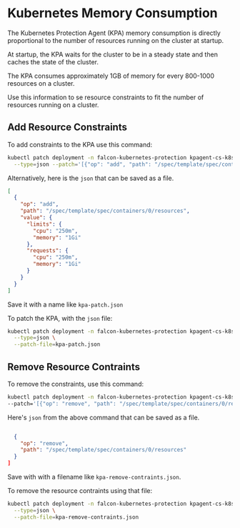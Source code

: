 # Kubernetes Memory Consumption

The Kubernetes Protection Agent (KPA) memory consumption is directly 
proportional to the number of resources running on the cluster at startup. 

At startup, the KPA waits for the cluster to be in a steady state and then caches the 
state of the cluster. 

The KPA consumes approximately 1GB of memory for every 800-1000 resources on a cluster.

Use this information to se resource constraints to fit the number of resources running on 
a cluster.

## Add Resource Constraints

To add constraints to the KPA use this command:

```bash
kubectl patch deployment -n falcon-kubernetes-protection kpagent-cs-k8s-protection-agent \
  --type=json --patch='[{"op": "add", "path": "/spec/template/spec/containers/0/resources", "value":{"limits":{"cpu":"250m","memory":"1Gi"},"requests":{"cpu":"250m","memory":"1Gi"}}}]'
```

Alternatively, here is the `json` that can be saved as a file.

```json
[
  {
    "op": "add",
    "path": "/spec/template/spec/containers/0/resources",
    "value": {
      "limits": {
        "cpu": "250m",
        "memory": "1Gi"
      },
      "requests": {
        "cpu": "250m",
        "memory": "1Gi"
      }
    }
  }
]
```

Save it with a name like `kpa-patch.json`

To patch the KPA, with the `json` file:

```bash
kubectl patch deployment -n falcon-kubernetes-protection kpagent-cs-k8s-protection-agent \
  --type=json \
  --patch-file=kpa-patch.json
```

## Remove Resource Contraints

To remove the constraints, use this command:

```bash
kubectl patch deployment -n falcon-kubernetes-protection kpagent-cs-k8s-protection-agent --type=json \
--patch='[{"op": "remove", "path": "/spec/template/spec/containers/0/resources" }]'
```

Here's `json` from the above command that can be saved as a file.

```json

  {
    "op": "remove",
    "path": "/spec/template/spec/containers/0/resources"
  }
]
```

Save with with a filename like `kpa-remove-contraints.json`.

To remove the resource contraints using that file:

```bash
kubectl patch deployment -n falcon-kubernetes-protection kpagent-cs-k8s-protection-agent \
  --type=json \
  --patch-file=kpa-remove-contraints.json
```



